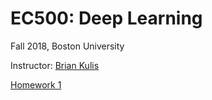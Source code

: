 # EC500: Deep Learning

Fall 2018, Boston University

Instructor: [Brian Kulis](http://people.bu.edu/bkulis/) 

[Homework 1](https://github.com/Siahkamari/Deep-Learning-Fall-2018/blob/master/HW1.ipynb)
